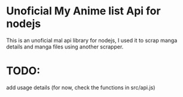 # Unoficial My Anime list Api for nodejs
This is an unoficial mal api library for nodejs, I used it to scrap manga details and manga files using another scrapper.

# TODO:
add usage details (for now, check the functions in src/api.js)
